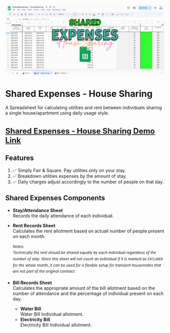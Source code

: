 ![Shared Expenses Preview](https://raw.githubusercontent.com/nivranaitsirhc/kartera-data/refs/heads/master/public/projects/office/sharedexpenses-housesharing/preview.png)

# Shared Expenses - House Sharing
A Spreadsheet for calculating utilities and rent between individuals sharing a single house/apartment using daily usage style. <br/>

<h3 style="font-size:1.5rem"><a alt="Shared Expenses - House Sharing Demo Link" href="https://docs.google.com/spreadsheets/d/1eJ0lXSUKDponaNJYk9Fm5inqzodVqdUDFmaC2aFEaQ4">Shared Expenses - House Sharing Demo Link</a></h3>


## Features 
1. ✅ Simply Fair & Square. Pay utilities only on your stay.
2. ✅ Breakdown utilities expenses by the amount of stay.
3. ✅ Daily charges adjust accordingly to the number of people on that day.

## Shared Expenses Components
- **Stay/Attendance Sheet** <br/>
Records the daily attendance of each individual.

- **Rent Records Sheet** <br/>
Calculates the rent allotment based on actuall number of people present on each month. <br/><br/>
  <sup><em>Notes: <br/>
  Technically the rent should be shared equally by each individual regardless of the number of stay.
  Since this sheet will not count an individual if it is marked as ``EXCLUDED`` for the whole month, it can be used for a flexible setup for transient housemates that are not part of the original contract.
</em></sup>

- **Bill Records Sheet** <br/>
Calculates the appropriate amount of the bill allotment based on the number of attendance and the percentage of individual present on each day.

  - <b>Water Bill</b> <br/>
  Water Bill Individual allotment.
  - <b>Electricity Bill</b> <br/>
  Electricity Bill Individual allotment.
